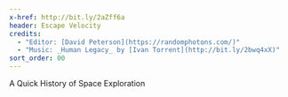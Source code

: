 ```yaml
---
x-href: http://bit.ly/2aZff6a
header: Escape Velocity
credits:
  - "Editor: [David Peterson](https://randomphotons.com/)"
  - "Music: _Human Legacy_ by [Ivan Torrent](http://bit.ly/2bwq4xX)"
sort_order: 00
---
```

A Quick History of Space Exploration
